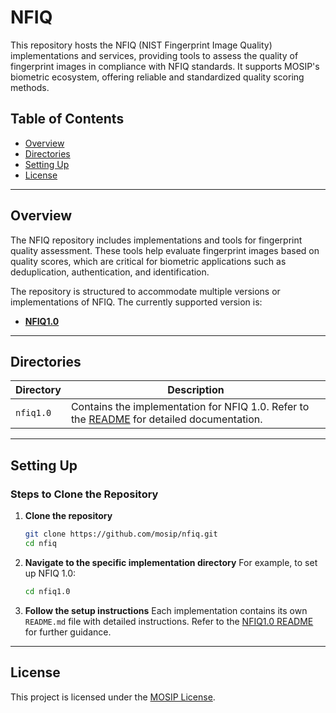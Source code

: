 # NFIQ

This repository hosts the NFIQ (NIST Fingerprint Image Quality) implementations and services, providing tools to assess the quality of fingerprint images in compliance with NFIQ standards. It supports MOSIP's biometric ecosystem, offering reliable and standardized quality scoring methods.

## Table of Contents
- [Overview](#overview)
- [Directories](#directories)
- [Setting Up](#setting-up)
- [License](#license)

---

## Overview
The NFIQ repository includes implementations and tools for fingerprint quality assessment. These tools help evaluate fingerprint images based on quality scores, which are critical for biometric applications such as deduplication, authentication, and identification.

The repository is structured to accommodate multiple versions or implementations of NFIQ. The currently supported version is:
- **[NFIQ1.0](nfiq1.0/README.md)**

---

## Directories

| Directory  | Description                                                  |
|------------|--------------------------------------------------------------|
| `nfiq1.0`  | Contains the implementation for NFIQ 1.0. Refer to the [README](nfiq1.0/README.md) for detailed documentation. |

---

## Setting Up

### Steps to Clone the Repository

1. **Clone the repository**
   ```bash
   git clone https://github.com/mosip/nfiq.git
   cd nfiq
   ```

2. **Navigate to the specific implementation directory**
   For example, to set up NFIQ 1.0:
   ```bash
   cd nfiq1.0
   ```

3. **Follow the setup instructions**
   Each implementation contains its own `README.md` file with detailed instructions. Refer to the [NFIQ1.0 README](nfiq1.0/README.md) for further guidance.

---

## License

This project is licensed under the [MOSIP License](LICENSE).
